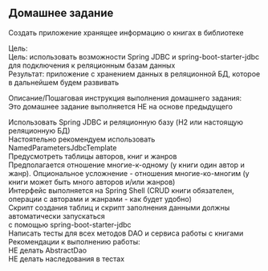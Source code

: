 ## Домашнее задание
Создать приложение хранящее информацию о книгах в библиотеке

Цель:<br/>
Цель: использовать возможности Spring JDBC и spring-boot-starter-jdbc для подключения к реляционным базам данных<br/>
Результат: приложение с хранением данных в реляционной БД, которое в дальнейшем будем развивать

Описание/Пошаговая инструкция выполнения домашнего задания:<br/>
Это домашнее задание выполняется НЕ на основе предыдущего

Использовать Spring JDBC и реляционную базу (H2 или настоящую реляционную БД)<br/>
Настоятельно рекомендуем использовать NamedParametersJdbcTemplate<br/>
Предусмотреть таблицы авторов, книг и жанров<br/>
Предполагается отношение многие-к-одному (у книги один автор и жанр). Опциональное усложнение - отношения многие-ко-многим (у книги может быть много авторов и/или жанров)<br/>
Интерфейс выполняется на Spring Shell (CRUD книги обязателен, операции с авторами и жанрами - как будет удобно)<br/>
Скрипт создания таблиц и скрипт заполнения данными должны автоматически запускаться<br/>
с помощью spring-boot-starter-jdbc<br/>
Написать тесты для всех методов DAO и сервиса работы с книгами<br/>
Рекомендации к выполнению работы:<br/>
НЕ делать AbstractDao<br/>
НЕ делать наследования в тестах